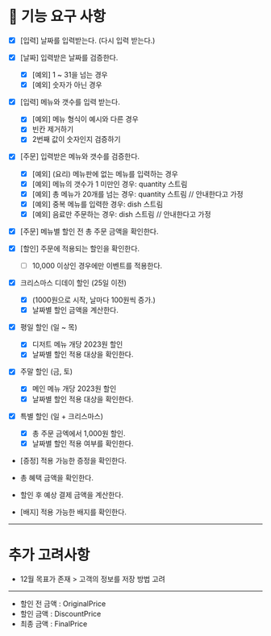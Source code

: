 # 🚀 기능 요구 사항
- [x] [입력] 날짜를 입력받는다. (다시 입력 받는다.)
- [x] [날짜] 입력받은 날짜를 검증한다.
   - [x] [예외] 1 ~ 31을 넘는 경우
   - [x] [예외] 숫자가 아닌 경우

- [x] [입력] 메뉴와 갯수를 입력 받는다.
   - [x] [예외] 메뉴 형식이 예시와 다른 경우
   - [x] 빈칸 제거하기
   - [x] 2번째 값이 숫자인지 검증하기

- [x] [주문] 입력받은 메뉴와 갯수를 검증한다.
   - [x] [예외] (요리) 메뉴판에 없는 메뉴를 입력하는 경우
   - [x] [예외] 메뉴의 갯수가 1 미만인 경우: quantity 스트림
   - [x] [예외] 총 메뉴가 20개를 넘는 경우: quantity 스트림 // 안내한다고 가정
   - [x] [예외] 중복 메뉴를 입력한 경우: dish 스트림
   - [x] [예외] 음료만 주문하는 경우: dish 스트림 // 안내한다고 가정

- [x] [주문] 메뉴별 할인 전 총 주문 금액을 확인한다.

- [x] [할인] 주문에 적용되는 할인을 확인한다.
   -[ ] 10,000 이상인 경우에만 이벤트를 적용한다.
- [x] 크리스마스 디데이 할인 (25일 이전)
   - [x] (1000원으로 시작, 날마다 100원씩 증가.)
   - [x] 날짜별 할인 금액을 계산한다.
- [x] 평일 할인 (일 ~ 목) 
   - [x] 디저트 메뉴 개당 2023원 할인
   - [x] 날짜별 할인 적용 대상을 확인한다.
- [x] 주말 할인 (금, 토)
   - [x] 메인 메뉴 개당 2023원 할인
   - [x] 날짜별 할인 적용 대상을 확인한다.
- [x] 특별 할인 (일 + 크리스마스)
   - [x] 총 주문 금엑에서 1,000원 할인.
   - [x] 날짜별 할인 적용 여부를 확인한다.

- [증정] 적용 가능한 증정을 확인한다.

- 총 혜택 금액을 확인한다.
- 할인 후 예상 결제 금액을 계산한다.

- [배지] 적용 가능한 배지를 확인한다.

* * *
# 추가 고려사항
- 12월 목표가 존재 > 고객의 정보를 저장 방법 고려

* * *
- 할인 전 금액 : OriginalPrice
- 할인 금액 : DiscountPrice
- 최종 금액 : FinalPrice